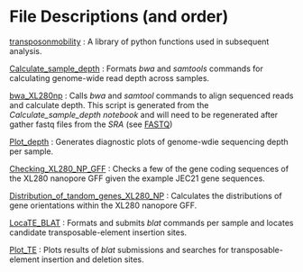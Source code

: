 # File Descriptions (and order)

[transposonmobility](https://github.com/magwenelab/Transposon-mobility/blob/main/SCRIPTS/transposonmobility.py) : A library of python functions used in subsequent analysis.


[Calculate_sample_depth](https://github.com/magwenelab/Transposon-mobility/blob/main/SCRIPTS/Calculate_sample_depth.ipynb) : Formats *bwa* and *samtools* commands for calculating genome-wide read depth across samples.


[bwa_XL280np](https://github.com/magwenelab/Transposon-mobility/blob/main/SCRIPTS/bwa_XL280np.sh) : Calls *bwa* and *samtool* commands to align sequenced reads and calculate depth. This script is generated from the *Calculate_sample_depth notebook* and will need to be regenerated after gather fastq files from the *SRA* (see [FASTQ](https://github.com/magwenelab/Transposon-mobility/tree/main/FASTQ))


[Plot_depth](https://github.com/magwenelab/Transposon-mobility/blob/main/SCRIPTS/Plot_depth.ipynb) : Generates diagnostic plots of genome-wdie sequencing depth per sample.


[Checking_XL280_NP_GFF](https://github.com/magwenelab/Transposon-mobility/blob/main/SCRIPTS/Checking_XL280_NP_GFF.ipynb) : Checks a few of the gene coding sequences of the XL280 nanopore GFF given the example JEC21 gene sequences.


[Distribution_of_tandom_genes_XL280_NP](https://github.com/magwenelab/Transposon-mobility/blob/main/SCRIPTS/Distribution_of_tandom_genes_XL280_NP.ipynb) : Calculates the distributions of gene orientations within the XL280 nanopore GFF.


[LocaTE_BLAT](https://github.com/magwenelab/Transposon-mobility/blob/main/SCRIPTS/LocaTE_BLAT.ipynb) : Formats and submits *blat* commands per sample and locates candidate transposable-element insertion sites.


[Plot_TE](https://github.com/magwenelab/Transposon-mobility/blob/main/SCRIPTS/Plot_TE.ipynb) : Plots results of *blat* submissions and searches for transposable-element insertion and deletion sites. 

